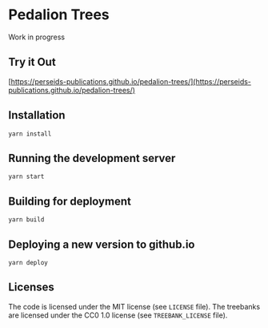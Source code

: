 # Pedalion Trees

Work in progress

## Try it Out

[https://perseids-publications.github.io/pedalion-trees/](https://perseids-publications.github.io/pedalion-trees/)

## Installation

`yarn install`

## Running the development server

`yarn start`

## Building for deployment

`yarn build`

## Deploying a new version to github.io

`yarn deploy`

## Licenses

The code is licensed under the MIT license (see `LICENSE` file).
The treebanks are licensed under the CC0 1.0 license (see `TREEBANK_LICENSE` file).
